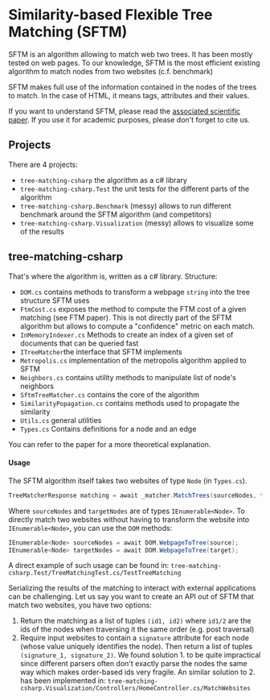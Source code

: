 # Similarity-based Flexible Tree Matching (SFTM)

SFTM is an algorithm allowing to match web two trees. It has been mostly tested on web pages.
To our knowledge, SFTM is the most efficient existing algorithm to match nodes from two websites (c.f. benchmark)

SFTM makes full use of the information contained in the nodes of the trees to match. 
In the case of HTML, it means tags, attributes and their values.

If you want to understand SFTM, please read the [associated scientific paper](https://arxiv.org/abs/2004.12821).
If you use it for academic purposes, please don't forget to cite us.

## Projects

There are 4 projects:
- `tree-matching-csharp` the algorithm as a c# library
- `tree-matching-csharp.Test` the unit tests for the different parts of the algorithm 
- `tree-matching-csharp.Benchmark` (messy) allows to run different benchmark around the SFTM algorithm (and competitors)
- `tree-matching-csharp.Visualization` (messy) allows to visualize some of the results

## tree-matching-csharp

That's where the algorithm is, written as a c# library.
Structure:
- `DOM.cs` contains methods to transform a webpage `string` into the tree structure SFTM uses
- `FtmCost.cs` exposes the method to compute the FTM cost of a given matching (see FTM paper). 
This is not directly part of the SFTM algorithm but allows to compute a "confidence" metric on each match.
- `InMemoryIndexer.cs` Methods to create an index of a given set of documents that can be queried fast
- `ITreeMatcher`the interface that SFTM implements
- `Metropolis.cs` implementation of the metropolis algorithm applied to SFTM
- `Neighbors.cs` contains utility methods to manipulate list of node's neighbors
- `SftmTreeMatcher.cs` contains the core of the algorithm
- `SimilarityPopagation.cs` contains methods used to propagate the similarity
- `Utils.cs` general utilities
- `Types.cs` Contains definitions for a node and an edge

You can refer to the paper for a more theoretical explanation.

#### Usage

The SFTM algorithm itself takes two websites of type `Node` (in `Types.cs`).

```c#
TreeMatcherResponse matching = await _matcher.MatchTrees(sourceNodes, targetNodes);
```

Where `sourceNodes` and `targetNodes` are of types `IEnumerable<Node>`.
To directly match two websites without having to transform the website into `IEnumerable<Node>`, you can use the `DOM` methods:

```c#
IEnumerable<Node> sourceNodes = await DOM.WebpageToTree(source);
IEnumerable<Node> targetNodes = await DOM.WebpageToTree(target);
```

A direct example of such usage can be found in:
`tree-matching-csharp.Test/TreeMatchingTest.cs/TestTreeMatching`

Serializing the results of the matching to interact with external applications can be challenging.
Let us say you want to create an API out of SFTM that match two websites, you have two options:
1. Return the matching as a list of tuples `(id1, id2)` where `id1/2` are the ids of the nodes when traversing it the same order (e.g. post traversal)
2. Require input websites to contain a `signature` attribute for each node (whose value uniquely identifies the node). 
Then return a list of tuples `(signature_1, signature_2)`.
We found solution 1. to be quite impractical since different parsers often don't exactly parse the nodes the same way which makes order-based ids very fragile.
An similar solution to 2. has been implemented in:
`tree-matching-csharp.Visualization/Controllers/HomeController.cs/MatchWebsites`

